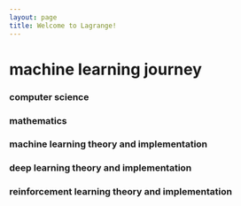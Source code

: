 ```yaml
---
layout: page
title: Welcome to Lagrange!
---
```


# machine learning journey

### computer science

### mathematics

### machine learning theory and implementation

### deep learning theory and implementation

### reinforcement learning theory and implementation
